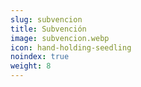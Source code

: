 ```yaml
---
slug: subvencion
title: Subvención
image: subvencion.webp
icon: hand-holding-seedling
noindex: true
weight: 8
---
```

